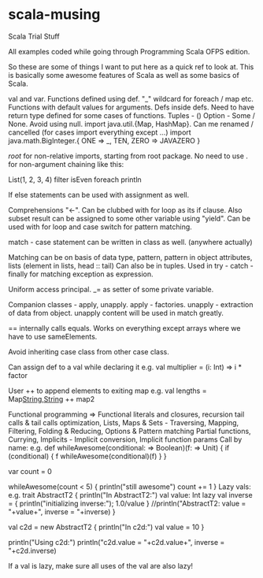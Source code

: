 scala-musing
============

Scala Trial Stuff

All examples coded while going through Programming Scala OFPS edition. 

So these are some of things I want to put here as a quick ref to look at. This is basically 
some awesome features of Scala as well as some basics of Scala.

val and var. Functions defined using def. "_" wildcard for foreach  / map etc.
Functions with default values for arguments. Defs inside defs. 
Need to have return type defined for some cases of functions.
Tuples - ()
Option - Some / None. Avoid using null.
import java.util.{Map, HashMap}. Can me renamed / cancelled (for cases import everything except ...)
import java.math.BigInteger.{
    ONE => _,
    TEN,
    ZERO => JAVAZERO }
    
_root_ for non-relative imports, starting from root package.
No need to use . for non-argument chaining like this:

List(1, 2, 3, 4) filter isEven foreach println

If else statements can be used with assignment as well.

Comprehensions "<-". Can be clubbed with for loop as its if clause. Also subset result can be assigned to some
other variable using "yield". Can be used with for loop and case switch for pattern matching.

match - case statement can be written in class as well. (anywhere actually)

Matching can be on basis of data type, pattern, pattern in object attributes, lists (element in lists, head :: tail)
Can also be in tuples. Used in try - catch - finally for matching exception as expression.

Uniform access principal. _= as setter of some private variable.

Companion classes - apply, unapply. apply - factories. unapply - extraction of data from object.
unapply content will be used in match greatly.

== internally calls equals. Works on everything except arrays where we have to use sameElements.

Avoid inheriting case class from other case class.

Can assign def to a val while declaring it
e.g. val multiplier = (i: Int) => i * factor

User ++ to append elements to exiting map e.g. val lengths = Map[String,String]() ++ map2

Functional programming => Functional literals and closures, recursion tail calls & tail calls optimization,
Lists, Maps & Sets - Traversing, Mapping, Filtering, Folding & Reducing, Options & Pattern matching
Partial functions, Currying, Implicits - Implicit conversion, Implicit function params
Call by name:
e.g. 
def whileAwesome(conditional: => Boolean)(f: => Unit) {
  if (conditional) {
    f
    whileAwesome(conditional)(f)
  }
}

var count = 0

whileAwesome(count < 5) {
  println("still awesome")
  count += 1
}
Lazy vals:
e.g. 
trait AbstractT2 {
  println("In AbstractT2:")
  val value: Int
  lazy val inverse = { println("initializing inverse:"); 1.0/value }
  //println("AbstractT2: value = "+value+", inverse = "+inverse)
}

val c2d = new AbstractT2 {
  println("In c2d:")
  val value = 10
}

println("Using c2d:")
println("c2d.value = "+c2d.value+", inverse = "+c2d.inverse)

If a val is lazy, make sure all uses of the val are also lazy!